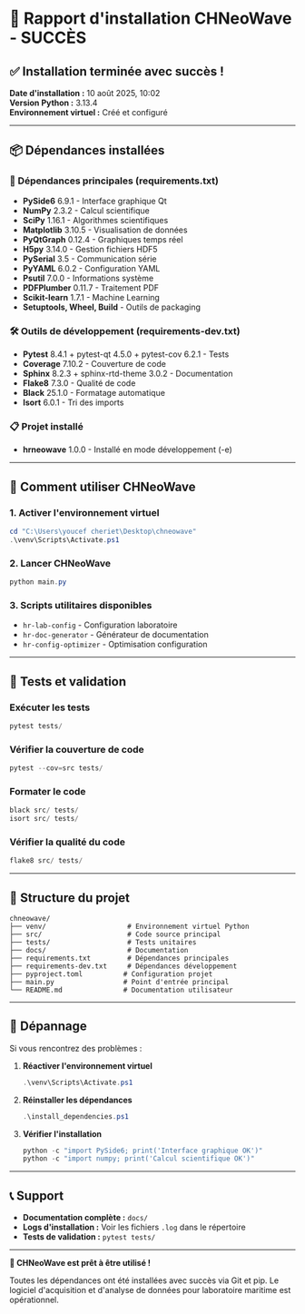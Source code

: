 # 🎉 Rapport d'installation CHNeoWave - SUCCÈS

## ✅ Installation terminée avec succès !

**Date d'installation :** 10 août 2025, 10:02  
**Version Python :** 3.13.4  
**Environnement virtuel :** Créé et configuré  

---

## 📦 Dépendances installées

### 🔧 Dépendances principales (requirements.txt)
- **PySide6** 6.9.1 - Interface graphique Qt
- **NumPy** 2.3.2 - Calcul scientifique
- **SciPy** 1.16.1 - Algorithmes scientifiques
- **Matplotlib** 3.10.5 - Visualisation de données
- **PyQtGraph** 0.12.4 - Graphiques temps réel
- **H5py** 3.14.0 - Gestion fichiers HDF5
- **PySerial** 3.5 - Communication série
- **PyYAML** 6.0.2 - Configuration YAML
- **Psutil** 7.0.0 - Informations système
- **PDFPlumber** 0.11.7 - Traitement PDF
- **Scikit-learn** 1.7.1 - Machine Learning
- **Setuptools, Wheel, Build** - Outils de packaging

### 🛠️ Outils de développement (requirements-dev.txt)
- **Pytest** 8.4.1 + pytest-qt 4.5.0 + pytest-cov 6.2.1 - Tests
- **Coverage** 7.10.2 - Couverture de code
- **Sphinx** 8.2.3 + sphinx-rtd-theme 3.0.2 - Documentation
- **Flake8** 7.3.0 - Qualité de code
- **Black** 25.1.0 - Formatage automatique
- **Isort** 6.0.1 - Tri des imports

### 📋 Projet installé
- **hrneowave** 1.0.0 - Installé en mode développement (-e)

---

## 🚀 Comment utiliser CHNeoWave

### 1. Activer l'environnement virtuel
```powershell
cd "C:\Users\youcef cheriet\Desktop\chneowave"
.\venv\Scripts\Activate.ps1
```

### 2. Lancer CHNeoWave
```powershell
python main.py
```

### 3. Scripts utilitaires disponibles
- `hr-lab-config` - Configuration laboratoire
- `hr-doc-generator` - Générateur de documentation
- `hr-config-optimizer` - Optimisation configuration

---

## 🧪 Tests et validation

### Exécuter les tests
```powershell
pytest tests/
```

### Vérifier la couverture de code
```powershell
pytest --cov=src tests/
```

### Formater le code
```powershell
black src/ tests/
isort src/ tests/
```

### Vérifier la qualité du code
```powershell
flake8 src/ tests/
```

---

## 📁 Structure du projet

```
chneowave/
├── venv/                    # Environnement virtuel Python
├── src/                     # Code source principal
├── tests/                   # Tests unitaires
├── docs/                    # Documentation
├── requirements.txt         # Dépendances principales
├── requirements-dev.txt     # Dépendances développement
├── pyproject.toml          # Configuration projet
├── main.py                 # Point d'entrée principal
└── README.md               # Documentation utilisateur
```

---

## 🔧 Dépannage

Si vous rencontrez des problèmes :

1. **Réactiver l'environnement virtuel**
   ```powershell
   .\venv\Scripts\Activate.ps1
   ```

2. **Réinstaller les dépendances**
   ```powershell
   .\install_dependencies.ps1
   ```

3. **Vérifier l'installation**
   ```powershell
   python -c "import PySide6; print('Interface graphique OK')"
   python -c "import numpy; print('Calcul scientifique OK')"
   ```

---

## 📞 Support

- **Documentation complète :** `docs/`
- **Logs d'installation :** Voir les fichiers `.log` dans le répertoire
- **Tests de validation :** `pytest tests/`

---

**🎯 CHNeoWave est prêt à être utilisé !**

Toutes les dépendances ont été installées avec succès via Git et pip.
Le logiciel d'acquisition et d'analyse de données pour laboratoire maritime est opérationnel.
